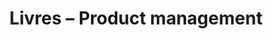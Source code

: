 ---
layout: apprendre-livres_index
title: Livres – Product management
tags: livres-product-management
permalink: /apprendre/livres/product-management/
intro: Collection de livres vous donnant les outils et les conseils afin de savoir quelles fonctionnalités implémenter, améliorer ou ignorer & comment répondre de manière plus efficiente aux besoins de vos utilisateurs.
bgimgheader: false
text-twtr: En train d'explorer la collection de livres concernant le product management – @MagDuWebdesign
current_nav: all
---